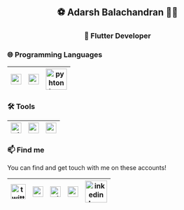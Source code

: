 
##  <center> :soccer: Adarsh Balachandran 👨‍💻 </center>
###  <center> :iphone: Flutter Developer </center> 


### 🌐 Programming Languages 
<!--
- Know/Using
-->
| [<img src="https://encrypted-tbn0.gstatic.com/images?q=tbn%3AANd9GcSB87SSp2lFKJvcXlgWMkohUIb1vIvpROEWxQ&usqp=CAU" alt="v logo" width="24">](https://dart.dev/)  | [<img src="https://www.pngitem.com/pimgs/m/31-312155_c-programming-language-logo-hd-png-download.png" alt="cpp logo" width="24">](https://isocpp.org/)  | [<img src="https://banner2.cleanpng.com/20180712/yka/kisspng-professional-python-programmer-computer-programmin-python-logo-download-5b47725c1cc0d6.3474912915314089881178.jpg" alt="pyhton logo" width="48">](https://python.org/)  | 
|---|---|---|

<!--
- Learning

| [<img src="https://raw.githubusercontent.com/github/explore/80688e429a7d4ef2fca1e82350fe8e3517d3494d/topics/javascript/javascript.png" alt="js logo" width="24">](https://developer.mozilla.org/en-US/docs/Web/JavaScript)  |
|---|
-->
### 🛠️ Tools 
<!--
- Know/Using
-->
[<img src="https://encrypted-tbn0.gstatic.com/images?q=tbn%3AANd9GcTAUx7oVHGJQEXZGjHiiwX5hifLbX1SQ9z9aQ&usqp=CAU" alt="git logo" width="24">](https://git-scm.com/) | [<img src="https://upload.wikimedia.org/wikipedia/commons/thumb/9/9a/Visual_Studio_Code_1.35_icon.svg/1024px-Visual_Studio_Code_1.35_icon.svg.png" alt="vscode logo" width="24">](https://code.visualstudio.com/) | [<img src="https://library.kissclipart.com/20180926/sge/kissclipart-android-studio-logo-clipart-android-studio-integra-3c446f9ae4074af8.jpg" alt="vscode logo" width="24">](https://developer.android.com/studio/) | 
|---|---|---|

<!-- - Learning

| [<img src="https://raw.githubusercontent.com/github/explore/80688e429a7d4ef2fca1e82350fe8e3517d3494d/topics/docker/docker.png" alt="docker logo" width="24">](https://www.docker.com/) |  [<img src="https://raw.githubusercontent.com/github/explore/80688e429a7d4ef2fca1e82350fe8e3517d3494d/topics/kubernetes/kubernetes.png" alt="kubernetes logo" width="24">](https://kubernetes.io/) | [<img src="https://raw.githubusercontent.com/Delta456/Delta456/master/img/aws.png" alt="aws logo" width="24">](https://aws.amazon.com/) | [<img src="https://raw.githubusercontent.com/Delta456/Delta456/master/img/codecov.png" alt="codecov logo" width="24">](https://codecov.io/)| [<img src="https://raw.githubusercontent.com/Delta456/Delta456/master/img/jupyter_notebook.png" alt="jupyter notebook logo" width="30">](https://jupyter.org/)| many more...
|---|---|---|---|---|---| 
-->

### 📫 Find me

You can find and get touch with me on these accounts!

 [<img src="https://3.bp.blogspot.com/-NxouMmz2bOY/T8_ac97cesI/AAAAAAAAGg0/e3vY1_bdnbE/s320/Twitter+logo+2012.png" alt="twitter logo" width="34">](https://twitter.com/__adhrsh__) | [<img src="https://image.flaticon.com/icons/svg/2111/2111628.svg" alt="stack logo" width="24">](https://stackoverflow.com/users/10233828/adarsh-balu) | [<img src="https://encrypted-tbn0.gstatic.com/images?q=tbn%3AANd9GcSkrRvLoiXwR9qipNQm_cF2ltOMmAP1JJwSbg&usqp=CAU" alt="gitlab logo" width="24">](https://gitlab.com/Adarshbalu) | [<img src="https://toppng.com/uploads/preview/reddit-icon-reddit-logo-transparent-115628752708pqmsy4kgm.png" alt="reddit logo" width="24">](https://www.reddit.com/user/adarshbalu) | [<img src="https://cdn2.iconfinder.com/data/icons/simple-social-media-shadow/512/14-512.png" alt="inkedin logo" width="50">](https://www.linkedin.com/in/adarshbalu/) | 
|---|---|---|---|---|


